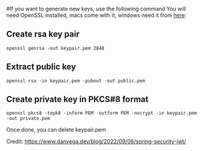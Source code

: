 #If you want to generate new keys, use the following command
You will need OpenSSL installed, macs come with it, windows need it from [here](https://slproweb.com/products/Win32OpenSSL.html):

## Create rsa key pair
	openssl genrsa -out keypair.pem 2048

## Extract public key
	openssl rsa -in keypair.pem -pubout -out public.pem

## Create private key in PKCS#8 format
	openssl pkcs8 -topk8 -inform PEM -outform PEM -nocrypt -in keypair.pem -out private.pem

Once done, you can delete keypair.pem

Credit: https://www.danvega.dev/blog/2022/09/06/spring-security-jwt/